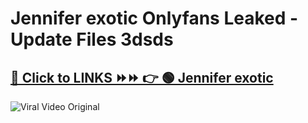 
 # Jennifer exotic Onlyfans Leaked - Update Files 3dsds

## <h2><a href="https://clipsfans.com/Jennifer_exotic&ref=git">🔗 Click to LINKS ⏩⏩ 👉 🟢 Jennifer exotic </a></h2>

<a href="https://clipsfans.com/Jennifer_exotic&ref=git" rel="nofollow" data-target="animated-image.originalLink"><img src="https://i.ibb.co.com/xMMVF88/686577567.gif" alt="Viral Video Original" style="max-width: 100%; display: inline-block;" data-target="animated-image.originalImage"></a>


